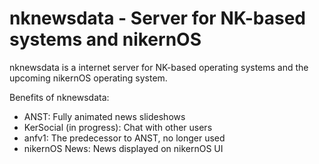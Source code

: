 # nknewsdata - Server for NK-based systems and nikernOS
nknewsdata is a internet server for NK-based operating systems and the upcoming nikernOS operating system.

Benefits of nknewsdata:
- ANST: Fully animated news slideshows
- KerSocial (in progress): Chat with other users
- anfv1: The predecessor to ANST, no longer used
- nikernOS News: News displayed on nikernOS UI
